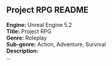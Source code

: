 ## Project RPG README

**Engine:** Unreal Engine 5.2  
**Title:** Project RPG  
**Genre:** Roleplay  
**Sub-genre:** Action, Adventure, Survival  
**Description:**  
...
